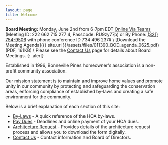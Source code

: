 ```yaml
---
layout: page
title: Welcome
---
```


**Board Meeting:** Monday, June 2nd from 6-7pm EDT [Online Via Teams](https://teams.microsoft.com/l/meetup-join/19%3ameeting_OGE5MGMyZjMtY2U2Yy00MDQ0LWFmNWYtNmE4YzJiOWMxMzM3%40thread.v2/0?context=%7b%22Tid%22%3a%22a1cf3136-ea50-4354-ad39-345d96aeab4c%22%2c%22Oid%22%3a%22f0ada0c0-6bc6-494a-94e2-e93bbd59498c%22%7d) (Meeting ID: 222 662 715 277 4, Passcode: RU9zy77p) or By Phone: <a href="tel:+13217549506,,734496237">(321) 754-9506</a> with phone conference ID 734 496 237# \\
[Download the Meeting Agenda]({{ site.url }}/assets/files/011390_BOD_agenda_0625.pdf) (PDF, 161KB) \\
Please see the [Contact Us](contact) page for details about Board Meetings.
{: .alert}

Established in 1996, Bonneville Pines homeowner's association is a non-profit community association.

Our mission statement is to maintain and improve home values and promote unity in our community by protecting and safeguarding the conservation areas, enforcing compliance of established by-laws and creating a safe environment for the community.

Below is a brief explanation of each section of this site:

* [By-Laws](bylaws) - A quick reference of the HOA by-laws.
* [Pay Dues](pay_dues) - Deadlines and online payment of your HOA dues.
* [Architecture Request](architecture_request) - Provides details of the architecture request process and allows you to download the form digitally.
* [Contact Us](contact) - Contact information and Board of Directors.
